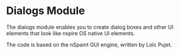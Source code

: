 
# Dialogs Module

The dialogs module enables you to create dialog boxes and other UI elements that look like nspire OS native UI elements.

The code is based on the nSpaint GUI engine, written by Loïc Pujet.
